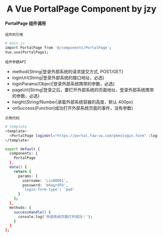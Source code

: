<h1 align="center">
  A Vue PortalPage Component by jzy
</h1>

#### PortalPage 组件调用

`组件的引用`

```bash
# main.js
import PortalPage from '@/components/PortalPage';
Vue.use(PortalPage);
```

`组件参数API`

- method{String|登录外部系统的请求提交方式, POST/GET}
- loginUrl{String|登录外部系统的接口地址，必选}
- loginParams{Object|登录外部系统携带的参数，必选}
- pageUrl{String|登录之后，要打开外部系统的页面地址，登录外部系统携带的参数，必选}
- height{String/Number|承载外部系统容器的高度，默认 400px}
- onSuccess{Function|成功打开外部系统页面的事件，没有参数}

`示例代码`

```bash
# template
<template>
  <PortalPage loginUrl="https://portal.faw-vw.com/pkmslogin.form" :loginParams="params" pageUrl="https://portal.faw-vw.com/EP/topicSource/toInsert.do" @onSuccess="successHandle" />
</template>

export default {
  components: {
    PortalPage
  },
  data() {
    return {
      params: {
        username: 'Liu00001',
        password: 'b6agrdFb',
        'login-form-type': 'pwd'
      }
    };
  },
  methods: {
    successHandle() {
      console.log('外部系统页面打开成功！');
    }
  }
};
```
